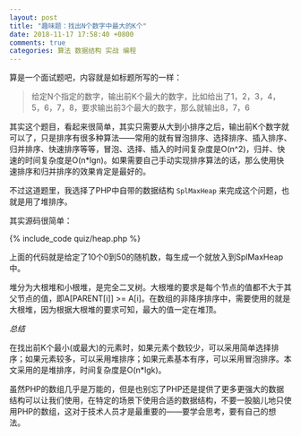 ```yaml
---
layout: post
title: "趣味题：找出N个数字中最大的K个"
date: 2018-11-17 17:58:40 +0800
comments: true
categories: 算法 数据结构 实战 编程
---
```

算是一个面试题吧，内容就是如标题所写的一样：

> 给定N个指定的数字，输出前K个最大的数字，比如给出了1，2，3，4，5，6，7，8，要求输出前3个最大的数字，那么就输出8，7，6

其实这个题目，看起来很简单，其实只需要从大到小排序之后，输出前K个数字就可以了，只是排序有很多种算法——常用的就有冒泡排序、选择排序、插入排序、归并排序、快速排序等等，冒泡、选择、插入的时间复杂度是O(n^2)，归并、快速的时间复杂度是O(n*lgn)。如果需要自己手动实现排序算法的话，那么使用快速排序和归并排序的效果肯定是最好的。

<!-- more -->

不过这道题里，我选择了PHP中自带的数据结构 `SplMaxHeap` 来完成这个问题，也就是用了堆排序。

其实源码很简单：

{% include_code quiz/heap.php %}

上面的代码就是给定了10个0到50的随机数，每生成一个就放入到SplMaxHeap中。

堆分为大根堆和小根堆，是完全二叉树。大根堆的要求是每个节点的值都不大于其父节点的值，即A[PARENT[i]] >= A[i]。在数组的非降序排序中，需要使用的就是大根堆，因为根据大根堆的要求可知，最大的值一定在堆顶。

*总结*

在找出前K个最小(或最大)的元素时，如果元素个数较少，可以采用简单选择排序；如果元素较多，可以采用堆排序；如果元素基本有序，可以采用冒泡排序。本文采用的是堆排序，时间复杂度是O(n*lgk)。

虽然PHP的数组几乎是万能的，但是也别忘了PHP还是提供了更多更强大的数据结构可以让我们使用，在特定的场景下使用合适的数据结构，不要一股脑儿地只使用PHP的数组，这对于技术人员才是最重要的——要学会思考，要有自己的想法。
